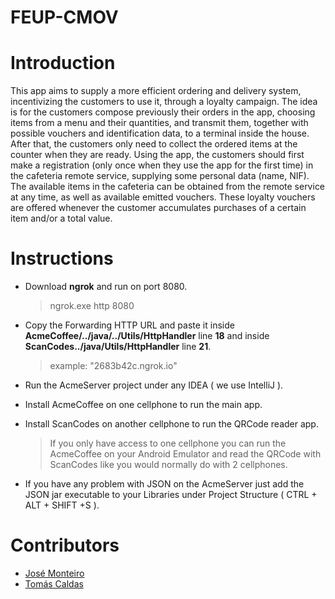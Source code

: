 # FEUP-CMOV

# Introduction

This app aims to supply a more efficient ordering and delivery system, incentivizing the customers to use it, through a loyalty campaign. The idea is for the customers compose previously their orders in the app, choosing items from a menu and their quantities, and transmit them, together with possible vouchers and identification data, to a terminal inside the house. After that, the customers only need to collect the ordered items at the counter when they are ready.
Using the app, the customers should first make a registration (only once when they use the app for the first time) in the cafeteria remote service, supplying some personal data (name, NIF). The available items in the cafeteria can be obtained from the remote service at any time, as well as available emitted vouchers. These loyalty vouchers are offered whenever the customer accumulates purchases of a certain item and/or a total value.

# Instructions
- Download **ngrok** and run on port 8080.
	>ngrok.exe http 8080
	
- Copy the Forwarding HTTP URL and paste it inside **AcmeCoffee/../java/../Utils/HttpHandler** line **18** and inside **ScanCodes../java/Utils/HttpHandler** line **21**.
	>example: "2683b42c.ngrok.io"

- Run the AcmeServer project under any IDEA ( we use IntelliJ ).
- Install AcmeCoffee on one cellphone to run the main app.
- Install ScanCodes on another cellphone to run the QRCode reader app.
  > If you only have access to one cellphone you can run the AcmeCoffee on your Android Emulator and read the QRCode with ScanCodes like you would normally do with 2 cellphones.


- If you have any problem with JSON on the AcmeServer just add the JSON jar executable to your Libraries under Project Structure ( CTRL + ALT + SHIFT +S ).


# Contributors
- [José Monteiro](https://github.com/jpedrotm)
- [Tomás Caldas](https://github.com/tomasvaldas)

